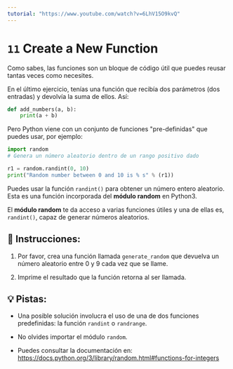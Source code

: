 ```yaml
---
tutorial: "https://www.youtube.com/watch?v=6LhV15O9kvQ"
---
```


# `11` Create a New Function

Como sabes, las funciones son un bloque de código útil que puedes reusar tantas veces como necesites.

En el último ejercicio, tenías una función que recibía dos parámetros (dos entradas) y devolvía la suma de ellos. Así:

```py
def add_numbers(a, b):
    print(a + b)
```

Pero Python viene con un conjunto de funciones "pre-definidas" que puedes usar, por ejemplo:

```py
import random
# Genera un número aleatorio dentro de un rango positivo dado

r1 = random.randint(0, 10)
print("Random number between 0 and 10 is % s" % (r1))
```

Puedes usar la función `randint()` para obtener un número entero aleatorio. Esta es una función incorporada del **módulo random** en Python3.

El **módulo random** te da acceso a varias funciones útiles y una de ellas es, `randint()`, capaz de generar números aleatorios. 

## 📝 Instrucciones:

1. Por favor, crea una función llamada `generate_random` que devuelva un número aleatorio entre 0 y 9 cada vez que se llame.

2. Imprime el resultado que la función retorna al ser llamada.

## 💡 Pistas:

+ Una posible solución involucra el uso de una de dos funciones predefinidas: la función `randint` o `randrange`.

+ No olvides importar el módulo `random`.

+ Puedes consultar la documentación en: https://docs.python.org/3/library/random.html#functions-for-integers

